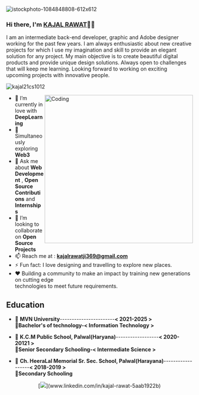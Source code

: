 ![istockphoto-1084848808-612x612](https://github.com/geohot/tinygrad/assets/97530330/fca65efa-1663-486b-955e-938e3f7b7852)

<!-- ![linke3 mackph](https://user-images.githubusercontent.com/71630336/167281758-e4f57b2b-4877-4fea-9706-48099f96b94c.png) -->
### Hi there, I'm [KAJAL RAWAT](https://www.linkedin.com/in/ankush-kumar-06b22b191/)👋🏻 <!-- <img src="https://github.com/TheDudeThatCode/TheDudeThatCode/blob/master/Assets/Hi.gif" width="19px">  <img src="https://github.com/TheDudeThatCode/TheDudeThatCode/blob/master/Assets/Earth.gif" width="24px"> -->

I am an intermediate back-end developer, graphic and Adobe designer working for the past few years. I am always enthusiastic about new creative projects for which I use my imagination and skill to provide an elegant solution for any project. My main objective is to create beautiful digital products and provide unique design solutions. Always open to challenges that will keep me learning. Looking forward to working on exciting upcoming projects with innovative people.



<p align="left"> <img src="https://komarev.com/ghpvc/?username=kajal21cs1012&label=Profile%20views&color=32CD32&style=flat" alt="kajal21cs1012" /> </p>
<img align="right" alt="Coding" width="400" src="https://cdn.dribbble.com/users/2646423/screenshots/5507196/computer.gif">


- 🌱 I’m currently in love with <b>DeepLearning</b>
- 🔭 Simultaneously exploring <b>Web3</b>
- 💬 Ask me about **Web Development** , **Open Source Contributions** and **Internships**
- 👯 I’m looking to collaborate on **Open Source Projects**
- 📫 Reach me at : **kajalrawatji369@gmail.com** 
- ⚡ Fun fact: I love designing and travelling to explore new places.
- ❤️ Building a community to make an impact by training new generations on cutting edge \
technologies to meet future requirements.</br>
 ## Education
 - 📍 **MVN University**-----------------------**< 2021-2025 >**\
 📖**Bachelor's of technology-< Information Technology >**
 
 - 📍 **K.C.M Public School, Palwal(Haryana)**------------------**< 2020-20121 >**\
   📖**Senior Secondary Schooling-< Intermediate Science >**
 
 - 📍 **Ch. HeeraLal Memorial Sr. Sec. School, Palwal(Harayana)**------------------**< 2018-2019 >**\
   📖**Secondary Schooling**
   </details>

<p align = "center">
[<img src="https://img.shields.io/badge/linkedin-%230077B5.svg?&style=for-the-badge&logo=linkedin&logoColor=white" />](www.linkedin.com/in/kajal-rawat-5aab1922b)
</p>
